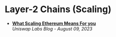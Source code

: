# Layer-2 Chains (Scaling)

- [**What Scaling Ethereum Means For you**](https://blog.uniswap.org/uniswap-scaling-summer)
  <br/>_Uniswap Labs Blog - August 09, 2023_
